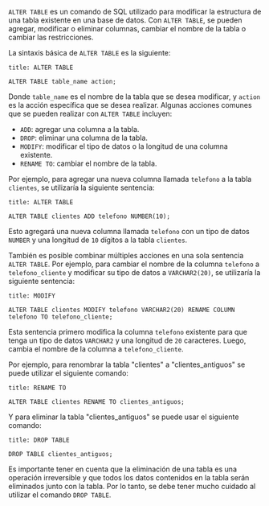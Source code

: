 `ALTER TABLE` es un comando de SQL utilizado para modificar la estructura de una tabla existente en una base de datos. Con `ALTER TABLE`, se pueden agregar, modificar o eliminar columnas, cambiar el nombre de la tabla o cambiar las restricciones.

La sintaxis básica de `ALTER TABLE` es la siguiente:

```ad-important
title: ALTER TABLE
```
```
ALTER TABLE table_name action;
```

Donde `table_name` es el nombre de la tabla que se desea modificar, y `action` es la acción específica que se desea realizar. Algunas acciones comunes que se pueden realizar con `ALTER TABLE` incluyen:

-   `ADD`: agregar una columna a la tabla.
-   `DROP`: eliminar una columna de la tabla.
-   `MODIFY`: modificar el tipo de datos o la longitud de una columna existente.
-   `RENAME TO`: cambiar el nombre de la tabla.

Por ejemplo, para agregar una nueva columna llamada `telefono` a la tabla `clientes`, se utilizaría la siguiente sentencia:

```ad-example
title: ALTER TABLE
```
```
ALTER TABLE clientes ADD telefono NUMBER(10);
```

Esto agregará una nueva columna llamada `telefono` con un tipo de datos `NUMBER` y una longitud de `10` dígitos a la tabla `clientes`.

También es posible combinar múltiples acciones en una sola sentencia `ALTER TABLE`. Por ejemplo, para cambiar el nombre de la columna `telefono` a `telefono_cliente` y modificar su tipo de datos a `VARCHAR2(20)`, se utilizaría la siguiente sentencia:

```ad-example
title: MODIFY
```
```
ALTER TABLE clientes MODIFY telefono VARCHAR2(20) RENAME COLUMN telefono TO telefono_cliente;
```

Esta sentencia primero modifica la columna `telefono` existente para que tenga un tipo de datos `VARCHAR2` y una longitud de `20` caracteres. Luego, cambia el nombre de la columna a `telefono_cliente`.

Por ejemplo, para renombrar la tabla "clientes" a "clientes_antiguos" se puede utilizar el siguiente comando:

```ad-example
title: RENAME TO
```
```
ALTER TABLE clientes RENAME TO clientes_antiguos;
```

Y para eliminar la tabla "clientes_antiguos" se puede usar el siguiente comando:

```ad-example
title: DROP TABLE
```
```
DROP TABLE clientes_antiguos;
```

Es importante tener en cuenta que la eliminación de una tabla es una operación irreversible y que todos los datos contenidos en la tabla serán eliminados junto con la tabla. Por lo tanto, se debe tener mucho cuidado al utilizar el comando `DROP TABLE`.